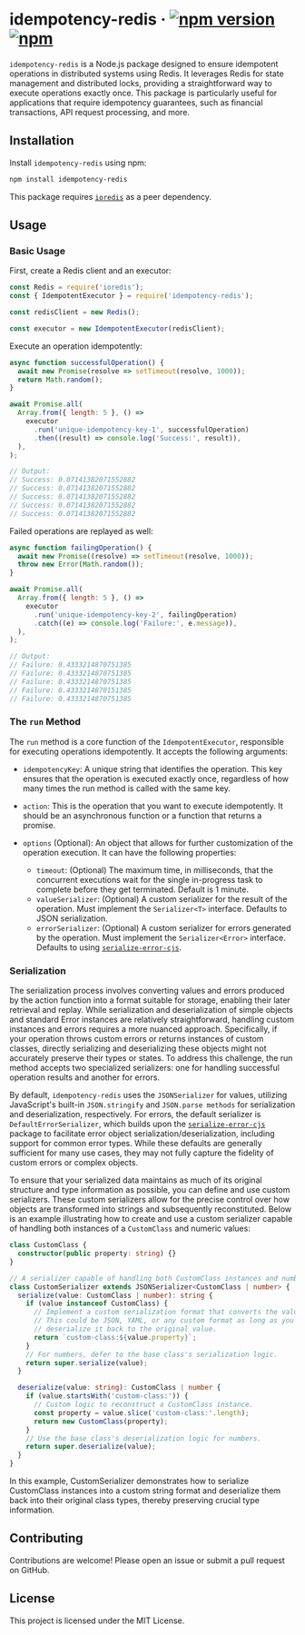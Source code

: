 # idempotency-redis &middot; [![npm version](https://img.shields.io/npm/v/idempotency-redis.svg?style=flat-square)](https://www.npmjs.com/package/idempotency-redis) [![npm](https://img.shields.io/npm/dm/idempotency-redis.svg?style=flat-square)](https://npm-stat.com/charts.html?package=idempotency-redis)

`idempotency-redis` is a Node.js package designed to ensure idempotent operations in distributed systems using Redis. It leverages Redis for state management and distributed locks, providing a straightforward way to execute operations exactly once. This package is particularly useful for applications that require idempotency guarantees, such as financial transactions, API request processing, and more.

## Installation

Install `idempotency-redis` using npm:

```bash
npm install idempotency-redis
```

This package requires [`ioredis`](https://www.npmjs.com/package/ioredis) as a peer dependency.

## Usage

### Basic Usage

First, create a Redis client and an executor:

```js
const Redis = require('ioredis');
const { IdempotentExecutor } = require('idempotency-redis');

const redisClient = new Redis();

const executor = new IdempotentExecutor(redisClient);
```

Execute an operation idempotently:

```js
async function successfulOperation() {
  await new Promise(resolve => setTimeout(resolve, 1000));
  return Math.random();
}

await Promise.all(
  Array.from({ length: 5 }, () =>
    executor
      .run('unique-idempotency-key-1', successfulOperation)
      .then((result) => console.log('Success:', result)),
  ),
);

// Output:
// Success: 0.07141382071552882
// Success: 0.07141382071552882
// Success: 0.07141382071552882
// Success: 0.07141382071552882
// Success: 0.07141382071552882
```

Failed operations are replayed as well:

```js
async function failingOperation() {
  await new Promise((resolve) => setTimeout(resolve, 1000));
  throw new Error(Math.random());
}

await Promise.all(
  Array.from({ length: 5 }, () =>
    executor
      .run('unique-idempotency-key-2', failingOperation)
      .catch((e) => console.log('Failure:', e.message)),
  ),
);

// Output:
// Failure: 0.4333214870751385
// Failure: 0.4333214870751385
// Failure: 0.4333214870751385
// Failure: 0.4333214870151385
// Failure: 0.4333214870751385
```

### The `run` Method

The `run` method is a core function of the `IdempotentExecutor`, responsible for executing operations idempotently. It accepts the following arguments:

- `idempotencyKey`: A unique string that identifies the operation. This key ensures that the operation is executed exactly once, regardless of how many times the run method is called with the same key.

- `action`: This is the operation that you want to execute idempotently. It should be an asynchronous function or a function that returns a promise.

- `options` (Optional): An object that allows for further customization of the operation execution. It can have the following properties:

    - `timeout`: (Optional) The maximum time, in milliseconds, that the concurrent executions wait for the single in-progress task to complete before they get terminated. Default is 1 minute.
    - `valueSerializer`: (Optional) A custom serializer for the result of the operation. Must implement the `Serializer<T>` interface. Defaults to JSON serialization.
    - `errorSerializer`: (Optional) A custom serializer for errors generated by the operation. Must implement the `Serializer<Error>` interface. Defaults to using [`serialize-error-cjs`](https://www.npmjs.com/package/serialize-error-cjs).

### Serialization

The serialization process involves converting values and errors produced by the action function into a format suitable for storage, enabling their later retrieval and replay. While serialization and deserialization of simple objects and standard Error instances are relatively straightforward, handling custom instances and errors requires a more nuanced approach. Specifically, if your operation throws custom errors or returns instances of custom classes, directly serializing and deserializing these objects might not accurately preserve their types or states. To address this challenge, the run method accepts two specialized serializers: one for handling successful operation results and another for errors.

By default, `idempotency-redis` uses the `JSONSerializer` for values, utilizing JavaScript's built-in `JSON.stringify` and `JSON.parse methods` for serialization and deserialization, respectively. For errors, the default serializer is `DefaultErrorSerializer`, which builds upon the [`serialize-error-cjs`](https://www.npmjs.com/package/serialize-error-cjs) package to facilitate error object serialization/deserialization, including support for common error types. While these defaults are generally sufficient for many use cases, they may not fully capture the fidelity of custom errors or complex objects.

To ensure that your serialized data maintains as much of its original structure and type information as possible, you can define and use custom serializers. These custom serializers allow for the precise control over how objects are transformed into strings and subsequently reconstituted. Below is an example illustrating how to create and use a custom serializer capable of handling both instances of a `CustomClass` and numeric values:

```ts
class CustomClass {
  constructor(public property: string) {}
}

// A serializer capable of handling both CustomClass instances and numbers.
class CustomSerializer extends JSONSerializer<CustomClass | number> {
  serialize(value: CustomClass | number): string {
    if (value instanceof CustomClass) {
      // Implement a custom serialization format that converts the value to a string.
      // This could be JSON, YAML, or any custom format as long as you can accurately
      // deserialize it back to the original value.
      return `custom-class:${value.property}`;
    }
    // For numbers, defer to the base class's serialization logic.
    return super.serialize(value);
  }

  deserialize(value: string): CustomClass | number {
    if (value.startsWith('custom-class:')) {
      // Custom logic to reconstruct a CustomClass instance.
      const property = value.slice('custom-class:'.length);
      return new CustomClass(property);
    }
    // Use the base class's deserialization logic for numbers.
    return super.deserialize(value);
  }
}
```

In this example, CustomSerializer demonstrates how to serialize CustomClass instances into a custom string format and deserialize them back into their original class types, thereby preserving crucial type information.

## Contributing
Contributions are welcome! Please open an issue or submit a pull request on GitHub.

## License
This project is licensed under the MIT License.